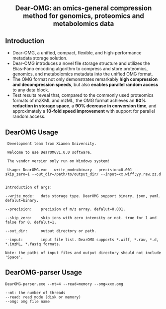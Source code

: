 ## <p align="center">Dear-OMG: an omics-general compression method for genomics, proteomics and metabolomics data</p> 

## Introduction
- Dear-OMG, a unified, compact, flexible, and high-performance metadata storage solution. 
- Dear-OMG introduces a novel file storage structure and utilizes the Elias-Fano encoding algorithm to compress and store proteomics, genomics, and metabolomics metadata into the unified OMG format. 
- The OMG format not only demonstrates remarkably **high compression and decompression speeds**, but also **enables parallel random access** to any data block. 
- Test results reveal that, compared to the commonly used proteomics formats of mzXML and mzML, the OMG format achieves an **80% reduction in storage space**, a **90% decrease in conversion time**, and approximately a **10-fold speed improvement** with support for parallel random access.

## DearOMG Usage
```
 Development team from Xiamen University.

 Welcome to use DearOMGv1.0.0 software.

 The vendor version only run on Windows system!

 Usage: DearOMG.exe --write_mode=binary --precision=0.001 --skip_zero=1 --out_dir=/path/to/output_dir/ --input=xx.wiff;yy.raw;zz.d


Introduction of args:

--write_mode:   data storage type. DearOMG support binary, json, yaml. defalut=binary.

--precision:    precision of m/z array. defalut=0.001.

--skip_zero:    skip ions with zero intensity or not. true for 1 and false for 0. defalut=1.

--out_dir:      output directory or path.

--input:        input file list. DearOMG supports *.wiff, *.raw, *.d, *.imzML, *.fastq formats.

Note: the paths of input files and output directory should not include 'Space'.
```

## DearOMG-parser Usage
```
DearOMG-parser.exe --mt=4 --read=memory --omg=xxx.omg

--mt: the number of threads
--read: read mode (disk or memory)
--omg: omg file name
```
